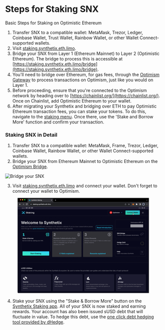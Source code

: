 # Steps for Staking SNX

Basic Steps for Staking on Optimistic Ethereum

1. Transfer SNX to a compatible wallet: MetaMask, Trezor, Ledger, Coinbase Wallet, Trust Wallet, Rainbow Wallet, or other Wallet Connect-supported wallets.
2. Visit [staking.synthetix.eth.limo](https://staking.synthetix.eth.limo/).
3. Bridge your SNX from Layer 1 (Ethereum Mainnet) to Layer 2 (Optimistic Ethereum). The bridge to process this is accessible at [https://staking.synthetix.eth.limo/bridge](https://staking.synthetix.eth.limo/bridge).
4. You'll need to bridge over Ethereum, for gas fees, through the [Optimism Gateway](https://gateway.optimism.io/) to process transactions on Optimism, just like you would on Layer 1.
5. Before proceeding, ensure that you're connected to the Optimism network by heading over to [https://chainlist.org/](https://chainlist.org/). Once on Chainlist, add Optimistic Ethereum to your wallet.
6. After migrating your Synthetix and bridging over ETH to pay Optimistic Ethereum transaction fees, you can stake your tokens. To do this, navigate to the [staking menu](https://staking.synthetix.eth.limo/). Once there, use the 'Stake and Borrow More' function and confirm your transaction.

### Staking SNX in Detail

1. Transfer SNX to a compatible wallet: MetaMask, Frame, Trezor, Ledger, Coinbase Wallet, Rainbow Wallet, or other Wallet Connect-supported wallets.
2. Bridge your SNX from Ethereum Mainnet to Optimistic Ethereum on the [Optimism Bridge](https://app.optimism.io/bridge).

![Bridge your SNX](https://files.gitbook.com/v0/b/gitbook-x-prod.appspot.com/o/spaces%2FDwqzB5BTWasJXBHd4rXZ%2Fuploads%2F5wWvoqlpFRfhpRV17ehh%2FSteps%20for%20Staking%20SNX%2001.png?alt=media\&token=157b886a-8476-496f-8dfb-01c406c04f1a)

3. Visit [staking.synthetix.eth.limo](https://staking.synthetix.eth.limo/) and connect your wallet. Don't forget to connect your wallet to Optimism.

<figure><img src="../../.gitbook/assets/Minting.gif" alt=""><figcaption></figcaption></figure>

4. Stake your SNX using the "Stake & Borrow More" button on the [Synthetix Staking app](https://staking.synthetix.eth.limo/). All of your SNX is now staked and earning rewards. Your account has also been issued sUSD debt that will fluctuate in value. To hedge this debt, use the [one click debt hedging tool provided by dHedge](https://staking.synthetix.eth.limo/debt/manage/buy).
